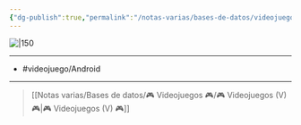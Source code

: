 ```yaml
---
{"dg-publish":true,"permalink":"/notas-varias/bases-de-datos/videojuegos/v-castle-clash/"}
---
```



![|150](https://images.igdb.com/igdb/image/upload/t_cover_big/co2pns.jpg)

---

- #videojuego/Android 

---

> [[Notas varias/Bases de datos/🎮 Videojuegos 🎮/🎮 Videojuegos (V) 🎮\|🎮 Videojuegos (V) 🎮]]